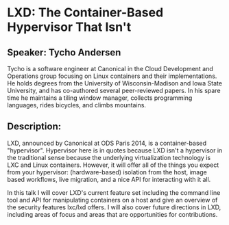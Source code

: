# LXD: The Container-Based Hypervisor That Isn't

## Speaker: Tycho Andersen

Tycho is a software engineer at Canonical in the Cloud Development and Operations group focusing on Linux containers and their implementations. He holds degrees from the University of Wisconsin-Madison and Iowa State University, and has co-authored several peer-reviewed papers. In his spare time he maintains a tiling window manager, collects programming languages, rides bicycles, and climbs mountains.

## Description: 

LXD, announced by Canonical at ODS Paris 2014, is a container-based "hypervisor". Hypervisor here is in quotes because LXD isn't a hypervisor in the traditional sense because the underlying virtualization technology is LXC and Linux containers. However, it will offer all of the things you expect from your hypervisor: (hardware-based) isolation from the host, image based workflows, live migration, and a nice API for interacting with it all.

In this talk I will cover LXD's current feature set including the command line tool and API for manipulating containers on a host and give an overview of the security features lxc/lxd offers. I will also cover future directions in LXD, including areas of focus and areas that are opportunities for contributions.
